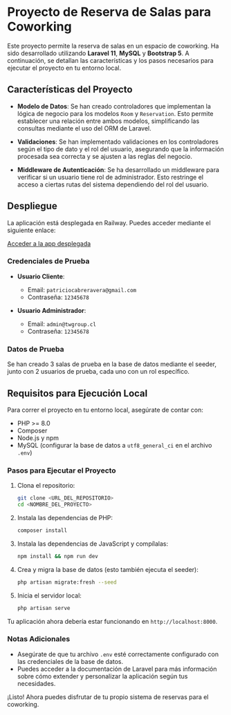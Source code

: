 # Proyecto de Reserva de Salas para Coworking

Este proyecto permite la reserva de salas en un espacio de coworking. Ha sido desarrollado utilizando **Laravel 11**, **MySQL** y **Bootstrap 5**. A continuación, se detallan las características y los pasos necesarios para ejecutar el proyecto en tu entorno local.

## Características del Proyecto

- **Modelo de Datos**: Se han creado controladores que implementan la lógica de negocio para los modelos `Room` y `Reservation`. Esto permite establecer una relación entre ambos modelos, simplificando las consultas mediante el uso del ORM de Laravel.
  
- **Validaciones**: Se han implementado validaciones en los controladores según el tipo de dato y el rol del usuario, asegurando que la información procesada sea correcta y se ajusten a las reglas del negocio.

- **Middleware de Autenticación**: Se ha desarrollado un middleware para verificar si un usuario tiene rol de administrador. Esto restringe el acceso a ciertas rutas del sistema dependiendo del rol del usuario.

## Despliegue

La aplicación está desplegada en Railway. Puedes acceder mediante el siguiente enlace:

[Acceder a la app desplegada](https://coworking-production.up.railway.app/)

### Credenciales de Prueba

- **Usuario Cliente**:  
  - Email: `patriciocabreravera@gmail.com`  
  - Contraseña: `12345678`

- **Usuario Administrador**:  
  - Email: `admin@twgroup.cl`  
  - Contraseña: `12345678`

### Datos de Prueba

Se han creado 3 salas de prueba en la base de datos mediante el seeder, junto con 2 usuarios de prueba, cada uno con un rol específico.

## Requisitos para Ejecución Local

Para correr el proyecto en tu entorno local, asegúrate de contar con:

- PHP >= 8.0
- Composer
- Node.js y npm
- MySQL (configurar la base de datos a `utf8_general_ci` en el archivo `.env`)

### Pasos para Ejecutar el Proyecto

1. Clona el repositorio:

   ```bash
   git clone <URL_DEL_REPOSITORIO>
   cd <NOMBRE_DEL_PROYECTO>
   ```

2. Instala las dependencias de PHP:

   ```bash
   composer install
   ```

3. Instala las dependencias de JavaScript y compílalas:

   ```bash
   npm install && npm run dev
   ```

4. Crea y migra la base de datos (esto también ejecuta el seeder):

   ```bash
   php artisan migrate:fresh --seed
   ```

5. Inicia el servidor local:

   ```bash
   php artisan serve
   ```

Tu aplicación ahora debería estar funcionando en `http://localhost:8000`.

### Notas Adicionales

- Asegúrate de que tu archivo `.env` esté correctamente configurado con las credenciales de la base de datos.
- Puedes acceder a la documentación de Laravel para más información sobre cómo extender y personalizar la aplicación según tus necesidades.

¡Listo! Ahora puedes disfrutar de tu propio sistema de reservas para el coworking.
